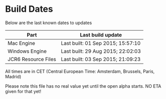# Build Dates

Below are the last known dates to updates

Part | Last build update
-----|-----
Mac Engine | Last built: 01 Sep 2015; 15:57:10
Windows Engine | Last built: 29 Aug 2015; 22:02:03
JCR6 Resource Files | Last built: 03 Sep 2015; 21:09:23
All times are in CET (Central European Time: Amsterdam, Brussels, Paris, Madrid)


Please note this file has no real value yet until the open alpha starts. NO ETA given for that yet!
